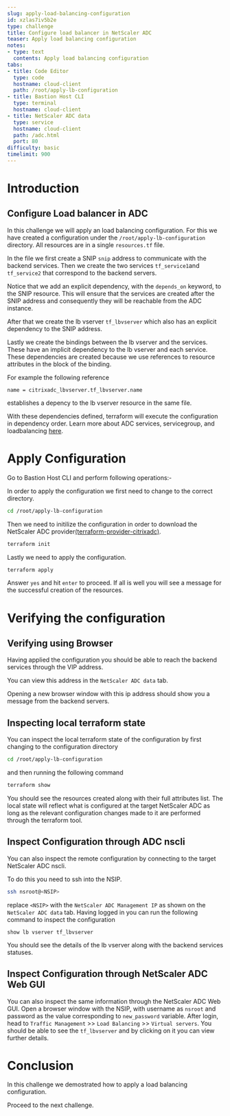 ```yaml
---
slug: apply-load-balancing-configuration
id: xzlas7iv5b2e
type: challenge
title: Configure load balancer in NetScaler ADC
teaser: Apply load balancing configuration
notes:
- type: text
  contents: Apply load balancing configuration
tabs:
- title: Code Editor
  type: code
  hostname: cloud-client
  path: /root/apply-lb-configuration
- title: Bastion Host CLI
  type: terminal
  hostname: cloud-client
- title: NetScaler ADC data
  type: service
  hostname: cloud-client
  path: /adc.html
  port: 80
difficulty: basic
timelimit: 900
---
```


Introduction
============

## Configure Load balancer in ADC

In this challenge we will apply an load balancing configuration. For this we have created a configuration under the `/root/apply-lb-configuration` directory. All resources are in a single `resources.tf` file.

In the file we first create a SNIP `snip` address to communicate
with the backend services. Then we create the two services `tf_service1`and `tf_service2` that correspond to the backend servers.

Notice that we add an explicit dependency, with the `depends_on` keyword, to the SNIP resource. This will ensure that the services are created after the
SNIP address and consequently they will be reachable from the
ADC instance.

After that we create the lb vserver `tf_lbvserver` which also has an
explicit dependency to the SNIP address.

Lastly we create the bindings between the lb vserver and
the services. These have an implicit dependency to the lb vserver and
each service. These dependencies are created because we
use references to resource attributes in the block of the binding.

For example the following reference
```hcl
name = citrixadc_lbvserver.tf_lbvserver.name
```
establishes a depency to the lb vserver resource in the same file.

With these dependencies defined, terraform will execute the configuration
in dependency order. Learn more about ADC services, servicegroup, and loadbalancing [here](https://docs.citrix.com/en-us/citrix-adc/current-release/getting-started-with-citrix-adc/communicate-with-clients-servers.html).

Apply Configuration
===================
Go to Bastion Host CLI and perform following operations:-

In order to apply the configuration we first need to change to
the correct directory.
```bash
cd /root/apply-lb-configuration
```
Then we need to initilize the configuration in order to
download the NetScaler ADC provider[(terraform-provider-citrixadc)](https://registry.terraform.io/providers/citrix/citrixadc/latest).
```bash
terraform init
```
Lastly we need to apply the configuration.
```bash
terraform apply
```
Answer `yes` and hit `enter` to proceed. If all is well you will see a message for the successful
creation of the resources.

Verifying the configuration
===========================


## Verifying using Browser

Having applied the configuration you should be able to
reach the backend services through the VIP address.

You can view this address in the `NetScaler ADC data` tab.

Opening a new browser window with this ip address should
show you a message from the backend servers.


## Inspecting local terraform state

You can inspect the local terraform state of the configuration
by first changing to the configuration directory
```bash
cd /root/apply-lb-configuration
```
and then running the following command
```bash
terraform show
```
You should see the resources created along with their full attributes list.
The local state will reflect what is configured at the target NetScaler ADC as long as the relevant configuration changes made to it are performed through the terraform tool.


## Inspect Configuration through ADC nscli

You can also inspect the remote configuration by connecting
to the target NetScaler ADC nscli.

To do this you need to ssh into the NSIP.

```bash
ssh nsroot@<NSIP>
```
replace `<NSIP>` with the `NetScaler ADC Management IP` as shown on the `NetScaler ADC data` tab.
Having logged in you can run the following command to inspect
the configuration
```
show lb vserver tf_lbvserver
```
You should see the details of the lb vserver along with the backend services statuses.


## Inspect Configuration through NetScaler ADC Web GUI

You can also inspect the same information through the
NetScaler ADC Web GUI.
	Open a browser window with the NSIP, with username as `nsroot` and password as the  value corresponding to `new_password` variable. After login, head to `Traffic Management`  >>  `Load Balancing` >> `Virtual servers`.
You should be able to see the `tf_lbvserver` and by clicking on it
you can view further details.


Conclusion
==========

In this challenge we demostrated how to apply a load balancing configuration.

Proceed to the next challenge.


